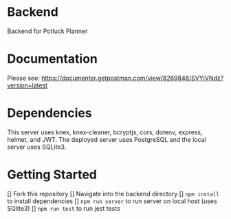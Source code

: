 # Backend

Backend for Potluck Planner

# Documentation

Please see: https://documenter.getpostman.com/view/8269848/SVYjVNdz?version=latest

# Dependencies

This server uses knex, knex-cleaner, bcryptjs, cors, dotenv, express, helmet, and JWT. The deployed server uses PostgreSQL and the local server uses SQLite3.

# Getting Started

[] Fork this repository
[] Navigate into the backend directory
[] `npm install` to install dependencies
[] `npm run server` to run server on local host (uses SQlite3)
[] `npm run test` to run jest tests
